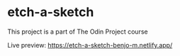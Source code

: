 # etch-a-sketch
This project is a part of The Odin Project course

Live preview: https://etch-a-sketch-benjo-m.netlify.app/
